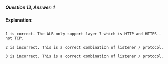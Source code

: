 ##### Question 13, Answer: 1

**Explanation:**

```

1 is correct. The ALB only support layer 7 which is HTTP and HTTPS – not TCP.

2 is incorrect. This is a correct combination of listener / protocol.

3 is incorrect. This is a correct combination of listener / protocol.

```

